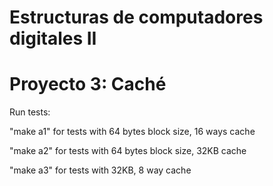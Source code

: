 # Estructuras de computadores digitales II
# Proyecto 3: Caché

Run tests:

"make a1" for tests with 64 bytes block size, 16 ways cache

"make a2" for tests with 64 bytes block size, 32KB cache

"make a3" for tests with 32KB, 8 way cache